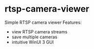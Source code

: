 # rtsp-camera-viewer
Simple RTSP camera viewer
Features:
 - view RTSP camera streams
 - save multiple cameras
 - intuitive WinUI 3 GUI

